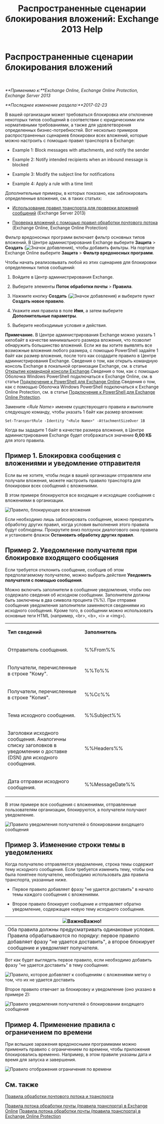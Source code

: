 ﻿---
title: 'Распространенные сценарии блокирования вложений: Exchange 2013 Help'
TOCTitle: Распространенные сценарии блокирования вложений
ms:assetid: 5c576439-d55b-4c7f-90ed-a7f72cbb16c2
ms:mtpsurl: https://technet.microsoft.com/ru-ru/library/Dn950026(v=EXCHG.150)
ms:contentKeyID: 65207672
ms.date: 05/22/2018
mtps_version: v=EXCHG.150
ms.translationtype: MT
---

# Распространенные сценарии блокирования вложений

 

_**Применимо к:**Exchange Online, Exchange Online Protection, Exchange Server 2013_

_**Последнее изменение раздела:**2017-02-23_

В вашей организации может требоваться блокировка или отклонение некоторых типов сообщений в соответствии с юридическими или нормативными требованиями, а также для удовлетворения определенных бизнес-потребностей. Вот несколько примеров распространенных сценариев блокировки всех вложений, которые можно настроить с помощью правил транспорта в Exchange:

  -  Example 1: Block messages with attachments, and notify the sender

  -  Example 2: Notify intended recipients when an inbound message is blocked

  -  Example 3: Modify the subject line for notifications

  -  Example 4: Apply a rule with a time limit

Дополнительные примеры, в которых показано, как заблокировать определенные вложения, см. в таких статьях:

  - [Использование правил транспорта для проверки вложений сообщений](use-transport-rules-to-inspect-message-attachments-exchange-2013-help.md) (Exchange Server 2013)

  - [Проверка вложений с помощью правил обработки почтового потока](https://technet.microsoft.com/ru-ru/library/jj919236\(v=exchg.150\)) (Exchange Online, Exchange Online Protection)

Фильтр вредоносных программ включает фильтр основных типов вложений. В Центре администрирования Exchange выберите **Защита** \> **Создать** (![Значок добавления](images/JJ218640.c1e75329-d6d7-4073-a27d-498590bbb558(EXCHG.150).gif "Значок добавления")), чтобы добавить фильтры. На портале Exchange Online выберите **Защита** \> **Фильтр вредоносных программ**.

Чтобы начать реализовывать любой из этих сценариев для блокировки определенных типов сообщений:

1.  Войдите в Центр администрирования Exchange.

2.  Выберите элементы **Поток обработки почты** \> **Правила**.

3.  Нажмите кнопку **Создать** (![Значок добавления](images/JJ218640.c1e75329-d6d7-4073-a27d-498590bbb558(EXCHG.150).gif "Значок добавления")) и выберите пункт **Создать новое правило**.

4.  Укажите имя правила в поле **Имя**, а затем выберите **Дополнительные параметры**.

5.  Выберите необходимые условия и действия.

**Примечание.** В Центре администрирования Exchange можно указать 1 килобайт в качестве минимального размера вложения, что позволит обнаружить большинство вложений. Если же вы хотите выявлять все возможные вложения любого размера, с помощью PowerShell задайте 1 байт как размер вложения, после того как создадите правило в Центре администрирования Exchange. Сведения о том, как открыть командную консоль Exchange в локальной организации Exchange, см. в статье [Открытие командной консоли Exchange](https://technet.microsoft.com/ru-ru/library/dd638134\(v=exchg.150\)).Сведения о том, как с помощью Оболочка Windows PowerShell подключаться к Exchange Online, см. в статье [Подключение к PowerShell для Exchange Online](https://go.microsoft.com/fwlink/p/?linkid=396554).Сведения о том, как с помощью Оболочка Windows PowerShell подключаться к Exchange Online Protection, см. в статье [Подключение к PowerShell для Exchange Online Protection](https://go.microsoft.com/fwlink/p/?linkid=627290).

Замените *\<Rule Name\>* именем существующего правила и выполните следующую команду, чтобы указать 1 байт как размер вложения:

    Set-TransportRule -Identity "<Rule Name>" -AttachmentSizeOver 1B

Когда вы зададите 1 байт в качестве размера вложения, в Центре администрирования Exchange будет отображаться значение **0,00 КБ** для этого правила.

## Пример 1. Блокировка сообщения с вложениями и уведомление отправителя

Если вы не хотите, чтобы люди в вашей организации отправляли или получали вложения, можете настроить правило транспорта для блокировки всех сообщений с вложениями.

В этом примере блокируются все входящие и исходящие сообщения с вложениями в организации.

![Правило, блокирующее все вложения](images/Dn950026.38094183-166f-4ba5-a9cf-242e7d0f4e04(EXCHG.150).png "Правило, блокирующее все вложения")

Если необходимо лишь заблокировать сообщение, можно прекратить обработку других правил, когда условия выполнения этого правила будут соблюдены. Прокрутите вниз ползунок диалогового окна правила и установите флажок **Остановить обработку других правил**.

## Пример 2. Уведомление получателя при блокировке входящего сообщения

Если требуется отклонить сообщение, сообщив об этом предполагаемому получателю, можно выбрать действие **Уведомить получателя с помощью сообщения**.

Можно включить заполнители в сообщение уведомления, чтобы оно содержало сведения об исходном сообщении. Заполнители должны быть заключены в два символа процента (%%). При отправке сообщения уведомления заполнители заменяются сведениями из исходного сообщения. Кроме того, в сообщении можно использовать основные теги HTML (например, \<br\>, \<b\>, \<i\> и \<img\>).


<table>
<colgroup>
<col style="width: 50%" />
<col style="width: 50%" />
</colgroup>
<tbody>
<tr class="odd">
<td><p><strong>Тип сведений</strong></p></td>
<td><p><strong>Заполнитель</strong></p></td>
</tr>
<tr class="even">
<td><p>Отправитель сообщения.</p></td>
<td><p>%%From%%</p></td>
</tr>
<tr class="odd">
<td><p>Получатели, перечисленные в строке &quot;Кому&quot;.</p></td>
<td><p>%%To%%</p></td>
</tr>
<tr class="even">
<td><p>Получатели, перечисленные в строке &quot;Копия&quot;.</p></td>
<td><p>%%Cc%%</p></td>
</tr>
<tr class="odd">
<td><p>Тема исходного сообщения.</p></td>
<td><p>%%Subject%%</p></td>
</tr>
<tr class="even">
<td><p>Заголовки исходного сообщения. Аналогичны списку заголовков в уведомлении о доставке (DSN) для исходного сообщения.</p></td>
<td><p>%%Headers%%</p></td>
</tr>
<tr class="odd">
<td><p>Дата отправки исходного сообщения.</p></td>
<td><p>%%MessageDate%%</p></td>
</tr>
</tbody>
</table>


В этом примере все сообщения с вложениями, отправленные пользователям организации, блокируются, а получатели получают уведомление.

![Правило уведомления получателей о блокировании входящего сообщения](images/Dn950026.f9a14733-d68a-4528-a736-206325881c47(EXCHG.150).png "Правило уведомления получателей о блокировании входящего сообщения")

## Пример 3. Изменение строки темы в уведомлениях

Когда получателю отправляется уведомление, строка темы содержит тему исходного сообщения. Если требуется изменить тему, чтобы она была понятнее получателю, необходимо использовать два правила транспорта, указанные ниже.

  - Первое правило добавляет фразу "не удается доставить" в начало темы каждого сообщения с вложениями.

  - Второе правило блокирует сообщение и отправляет обратно уведомление, содержащее новую тему исходного сообщения.

<table>
<thead>
<tr class="header">
<th><img src="images/Dd876857.important(EXCHG.150).gif" title="Важно" alt="Важно" />Важно!</th>
</tr>
</thead>
<tbody>
<tr class="odd">
<td>Оба правила должны предусматривать одинаковые условия. Правила обрабатываются по порядку: первое правило добавляет фразу &quot;не удается доставить&quot;, а второе блокирует сообщение и уведомляет получателя.</td>
</tr>
</tbody>
</table>


Вот как будет выглядеть первое правило, если необходимо добавить фразу "не удается доставить" в тему сообщения:

![Правило, которое добавляет к сообщениям с вложениями метку о том, что их не удается доставить](images/Dn950026.2552b0bd-c69d-48b4-9e69-267fcaf20e70(EXCHG.150).png "Правило, которое добавляет к сообщениям с вложениями метку о том, что их не удается доставить")

Второе правило отвечает за блокировку и уведомление (оно указано в примере 2):

![Правило уведомления получателей о блокировании входящего сообщения](images/Dn950026.f9a14733-d68a-4528-a736-206325881c47(EXCHG.150).png "Правило уведомления получателей о блокировании входящего сообщения")

## Пример 4. Применение правила с ограничением по времени

При вспышке заражения вредоносными программами можно применить правило с ограничением по времени, чтобы приложения блокировались временно. Например, в этом правиле указаны дата и время для запуска и завершения.

![Правило отображения ограничения по времени](images/Dn950026.bdc8c4d8-72fa-4c5b-97f2-5fe76d50e643(EXCHG.150).png "Правило отображения ограничения по времени")

## См. также


[Правила обработки почтового потока и транспорта](mail-flow-rules-transport-rules-in-exchange-2013-exchange-2013-help.md)  


[Правила потока обработки почты (правила транспорта) в Exchange Online](https://technet.microsoft.com/ru-ru/library/jj919238\(v=exchg.150\))  
[Правила потока обработки почты (правила транспорта) в Exchange Online Protection](https://technet.microsoft.com/ru-ru/library/dn271424\(v=exchg.150\))

